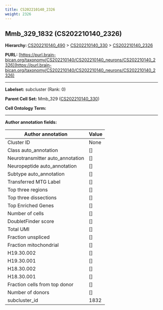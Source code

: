 ```yaml
---
title: CS202210140_2326
weight: 2326
---
```

## Mmb_329_1832 (CS202210140_2326)
<b>Hierarchy: </b>
[CS202210140_490](../CS202210140_490) >
[CS202210140_330](../CS202210140_330) >
[CS202210140_2326](../CS202210140_2326)

**PURL:** [https://purl.brain-bican.org/taxonomy/CS202210140/CS202210140_neurons/CS202210140_2326](https://purl.brain-bican.org/taxonomy/CS202210140/CS202210140_neurons/CS202210140_2326)

---


**Labelset:** subcluster (Rank: 0)

**Parent Cell Set:** Mmb_329 ([CS202210140_330](../CS202210140_330))



**Cell Ontology Term:** 

[MARKER GENES.]: #


---

[TRANSFERRED ANNOTATIONS.]: #


[AUTHOR ANNOTATION FIELDS.]: #


**Author annotation fields:**

| Author annotation | Value |
|-------------------|-------|
|Cluster ID|None|
|Class auto_annotation|[]|
|Neurotransmitter auto_annotation|[]|
|Neuropeptide auto_annotation|[]|
|Subtype auto_annotation|[]|
|Transferred MTG Label|[]|
|Top three regions|[]|
|Top three dissections|[]|
|Top Enriched Genes|[]|
|Number of cells|[]|
|DoubletFinder score|[]|
|Total UMI|[]|
|Fraction unspliced|[]|
|Fraction mitochondrial|[]|
|H19.30.002|[]|
|H19.30.001|[]|
|H18.30.002|[]|
|H18.30.001|[]|
|Fraction cells from top donor|[]|
|Number of donors|[]|
|subcluster_id|1832|
